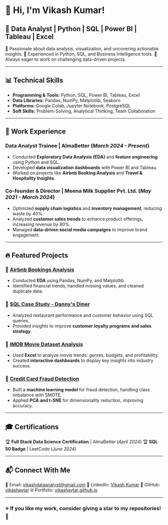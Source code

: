 # 👋 Hi, I'm Vikash Kumar!

## 🚀 Data Analyst | Python | SQL | Power BI | Tableau | Excel

🔹 Passionate about data analysis, visualization, and uncovering actionable insights. 
🔹 Experienced in Python, SQL, and Business Intelligence tools. 
🔹 Always eager to work on challenging data-driven projects.

---

## 📊 Technical Skills

- **Programming & Tools:** Python, SQL, Power BI, Tableau, Excel
- **Data Libraries:** Pandas, NumPy, Matplotlib, Seaborn
- **Platforms:** Google Colab, Jupyter Notebook, PostgreSQL
- **Soft Skills:** Problem-Solving, Analytical Thinking, Team Collaboration

---

## 💼 Work Experience

### **Data Analyst Trainee | AlmaBetter** (_March 2024 - Present_)
- Conducted **Exploratory Data Analysis (EDA)** and **feature engineering** using Python and SQL.
- Developed **data visualization dashboards** with Power BI and Tableau.
- Worked on projects like **Airbnb Booking Analysis** and **Travel & Hospitality Insights**.

### **Co-founder & Director | Meena Milk Supplier Pvt. Ltd.** (_May 2021 - March 2024_)
- Optimized **supply chain logistics** and **inventory management**, reducing waste by 40%.
- Analyzed **customer sales trends** to enhance product offerings, increasing revenue by 80%.
- Managed **data-driven social media campaigns** to improve brand engagement.

---

## 🔥 Featured Projects

### 📌 [Airbnb Bookings Analysis](https://github.com/vikashavtar/Almabetter-Capstone-Project-AirBnb-Bookings)
- Conducted **EDA** using Pandas, NumPy, and Matplotlib.
- Identified financial trends, handled missing values, and cleaned duplicate data.

### 📌 [SQL Case Study - Danny's Diner](https://github.com/vikashavtar/SQL-Case-Study-Danny-s-Diner)
- Analyzed restaurant performance and customer behavior using SQL queries.
- Provided insights to improve **customer loyalty programs and sales strategy**.

### 📌 [IMDB Movie Dataset Analysis](https://github.com/vikashavtar/Excel-IMDB-Movies-Dataset)
- Used **Excel** to analyze movie trends: genres, budgets, and profitability.
- Created **interactive dashboards** to display key insights into industry success.

### 📌 [Credit Card Fraud Detection](https://github.com/vikashavtar/Credit_Card_Fraud_Detection)
- Built a **machine learning model** for fraud detection, handling class imbalance with SMOTE.
- Applied **PCA and t-SNE** for dimensionality reduction, improving accuracy.

---

## 🎓 Certifications

🏆 **Full Stack Data Science Certification** | AlmaBetter (_April 2024_)
🏆 **SQL 50 Badge** | LeetCode (_June 2024_)

---

## 📬 Connect With Me

📧 Email: [vikashdataanalyst@gmail.com](mailto:vikashdataanalyst@gmail.com)
🔗 LinkedIn: [Vikash Kumar](https://www.linkedin.com/in/vikash-kumar-94253451/)
🐙 GitHub: [vikashavtar](https://github.com/vikashavtar)
🌐 Portfolio: [vikashavtar.github.io](https://vikashavtar.github.io/vikashkumar.github.io/)

---

### ⭐ If you like my work, consider giving a star to my repositories! 🌟
